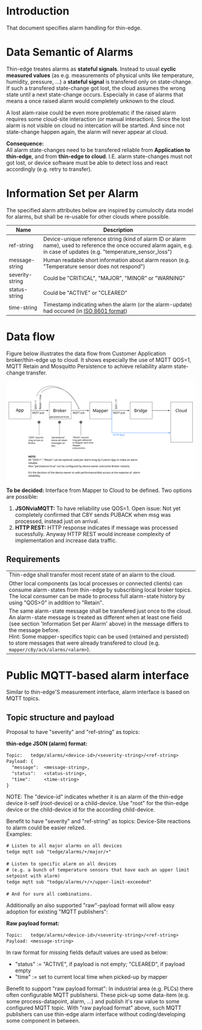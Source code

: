 
# Introduction
That document specifies alarm handling for thin-edge.

# Data Semantic of Alarms
Thin-edge treates alarms as **stateful signals**. Instead to usual **cyclic measured values** (as e.g. measurements of physical units like temperature, humidity, pressure, ...) a **stateful signal** is transfered only on state-change. If such a transfered state-change got lost, the cloud assumes the wrong state until a next state-change occurs. Especially in case of alarms that means a once raised alarm would completely unknown to the cloud.

A lost alam-raise could be even more problematic if the raised alarm requires some cloud-site interaction (or manual interaction). Since the lost alarm is not visible on cloud no intercation will be started. And since not state-change happen again, the alarm will never appear at cloud.

**Consequence:**<br/>
All alarm state-changes need to be transfered reliable from **Application to thin-edge**, and from **thin-edge to cloud**.
I.E. alarm state-changes must not got lost, or device software must be able to detect loss and react accordingly (e.g. retry to transfer).

# Information Set per Alarm
The specified alarm attributes below are inspired by cumulocity data model for alarms, but shall be re-usable for other clouds where possible.

| Name              | Description   |
| ----------------- |---------------|
| ref-string        | Device-unique reference string (kind of alarm ID or alarm name), used to reference the once occured alarm again, e.g. in case of updates (e.g. "temperature_sensor_loss") |
| message-string    | Human readable short information about alarm reason (e.g. "Temperature sensor does not respond") |
| severity-string   | Could be "CRITICAL", "MAJOR", "MINOR" or "WARNING" |
| status-string     | Could be "ACTIVE" or "CLEARED"<br/>
| time-string       | Timestamp indicating when the alarm (or the alarm-update) had occured (in [ISO 8601 format](http://www.w3.org/TR/NOTE-datetime#)) |

# Data flow

Figure below illustrates the data flow from Customer Application broker/thin-edge up to cloud. It shows especially the use of MQTT QOS=1, MQTT Retain and Mosquitto Persistence to achieve reliability alarm state-change transfer.

![Sequence Diagram Update SW-list](images/alarm_dataflow.svg)

**To be decided:** Interface from Mapper to Cloud to be defined. Two options are possible:
1) **JSONviaMQTT:** To have reliability use QOS=1. Open issue: Not yet completely confirmed that C8Y sends PUBACK when msg was processed, instead just on arrival.
2) **HTTP REST:** HTTP response indicates if message was processed sucessfully. Anyway HTTP REST would increase complexity of implementation and increase data traffic.

## Requirements
|   |
|---------------|
| Thin-edge shall transfer most recent state of an alarm to the cloud. |
| Other local components (as local processes or connected clients) can consume alarm-states from thin-edge by subscribing local broker topics. The local consumer can be made to process full alarm-state history by using "QOS>0" in addition to "Retain". |
| The same alarm-state message shall be transfered just once to the cloud.<br/>An alarm-state message is treated as different when at least one field (see section 'Information Set per Alarm' above) in the message differs to the message before.<br/>Hint: Some mapper-specifics topic can be used (retained and persisted) to store messages that were already transfered to cloud (e.g. `mapper/c8y/ack/alarms/<alarm>`). |


# Public MQTT-based alarm interface

Similar to thin-edge'S measurement interface, alarm interface is based on MQTT topics.

## Topic structure and payload

Proposal to have "severity" and "ref-string" as topics:

**thin-edge JSON (alarm) format:**
```
Topic:   tedge/alarms/<device-id>/<severity-string>/<ref-string>
Payload: {
  "message":  <message-string>,
  "status":   <status-string>,  
  "time":     <time-string>
}
```

NOTE: The "device-id" indicates whether it is an alarm of the thin-edge device it-self (root-device) or a child-device. Use "root" for the thin-edge device or the child-device id for the according child-device.

Benefit to have "severity" and "ref-string" as topics:
Device-Site reactions to alarm could be easier relized.<br/>
Examples:
```
# Listen to all major alarms on all devices
tedge mqtt sub "tedge/alarms/+/major/+"

# Listen to specific alarm on all devices
# (e.g. a bunch of temperature sensors that have each an upper limit setpoint with alarm)
tedge mqtt sub "tedge/alarms/+/+/upper-limit-exceeded"

# And for sure all combinations.
```


Additionally an also supported "raw"-payload format will allow easy adoption for existing "MQTT publishers":

**Raw payload format:**
```
Topic:   tedge/alarms/<device-id>/<severity-string>/<ref-string>
Payload: <message-string>
```
In raw format for missing fields default values are used as below: 
   - "status" := "ACTIVE", if payload is not empty; "CLEARED", if payload empty
   - "time" := set to current local time when picked-up by mapper

Benefit to support "raw payload format":
In industrial area (e.g. PLCs) there often configurable MQTT publishersi. These pick-up some data-item (e.g. some process-datapoint, alarm, ...) and publish it's raw value to some configured MQTT topic. With "raw payload format" above, such MQTT publishers can use thin-edge alarm interface without coding/developing some component in between.


